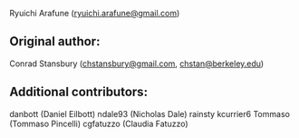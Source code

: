Ryuichi Arafune (ryuichi.arafune@gmail.com)

## Original author:

Conrad Stansbury (chstansbury@gmail.com, chstan@berkeley.edu)

## Additional contributors:

danbott (Daniel Eilbott)
ndale93 (Nicholas Dale)
rainsty
kcurrier6
Tommaso (Tommaso Pincelli)
cgfatuzzo (Claudia Fatuzzo)
